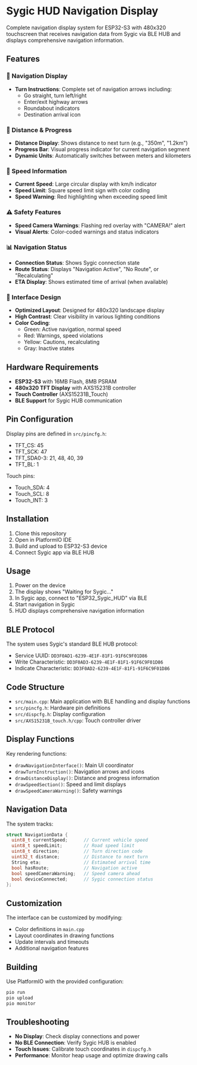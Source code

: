 # Sygic HUD Navigation Display

Complete navigation display system for ESP32-S3 with 480x320 touchscreen that receives navigation data from Sygic via BLE HUB and displays comprehensive navigation information.

## Features

### 🧭 Navigation Display
- **Turn Instructions**: Complete set of navigation arrows including:
  - Go straight, turn left/right
  - Enter/exit highway arrows
  - Roundabout indicators
  - Destination arrival icon

### 📏 Distance & Progress
- **Distance Display**: Shows distance to next turn (e.g., "350m", "1.2km")
- **Progress Bar**: Visual progress indicator for current navigation segment
- **Dynamic Units**: Automatically switches between meters and kilometers

### 🚗 Speed Information
- **Current Speed**: Large circular display with km/h indicator
- **Speed Limit**: Square speed limit sign with color coding
- **Speed Warning**: Red highlighting when exceeding speed limit

### ⚠️ Safety Features
- **Speed Camera Warnings**: Flashing red overlay with "CAMERA!" alert
- **Visual Alerts**: Color-coded warnings and status indicators

### 📊 Navigation Status
- **Connection Status**: Shows Sygic connection state
- **Route Status**: Displays "Navigation Active", "No Route", or "Recalculating"
- **ETA Display**: Shows estimated time of arrival (when available)

### 🎨 Interface Design
- **Optimized Layout**: Designed for 480x320 landscape display
- **High Contrast**: Clear visibility in various lighting conditions
- **Color Coding**: 
  - Green: Active navigation, normal speed
  - Red: Warnings, speed violations
  - Yellow: Cautions, recalculating
  - Gray: Inactive states

## Hardware Requirements

- **ESP32-S3** with 16MB Flash, 8MB PSRAM
- **480x320 TFT Display** with AXS15231B controller
- **Touch Controller** (AXS15231B_Touch)
- **BLE Support** for Sygic HUB communication

## Pin Configuration

Display pins are defined in `src/pincfg.h`:
- TFT_CS: 45
- TFT_SCK: 47  
- TFT_SDA0-3: 21, 48, 40, 39
- TFT_BL: 1

Touch pins:
- Touch_SDA: 4
- Touch_SCL: 8
- Touch_INT: 3

## Installation

1. Clone this repository
2. Open in PlatformIO IDE
3. Build and upload to ESP32-S3 device
4. Connect Sygic app via BLE HUB

## Usage

1. Power on the device
2. The display shows "Waiting for Sygic..."
3. In Sygic app, connect to "ESP32_Sygic_HUD" via BLE
4. Start navigation in Sygic
5. HUD displays comprehensive navigation information

## BLE Protocol

The system uses Sygic's standard BLE HUB protocol:
- Service UUID: `DD3F0AD1-6239-4E1F-81F1-91F6C9F01D86`
- Write Characteristic: `DD3F0AD3-6239-4E1F-81F1-91F6C9F01D86`
- Indicate Characteristic: `DD3F0AD2-6239-4E1F-81F1-91F6C9F01D86`

## Code Structure

- `src/main.cpp`: Main application with BLE handling and display functions
- `src/pincfg.h`: Hardware pin definitions
- `src/dispcfg.h`: Display configuration
- `src/AXS15231B_touch.h/cpp`: Touch controller driver

## Display Functions

Key rendering functions:
- `drawNavigationInterface()`: Main UI coordinator
- `drawTurnInstruction()`: Navigation arrows and icons
- `drawDistanceDisplay()`: Distance and progress information
- `drawSpeedSection()`: Speed and limit displays
- `drawSpeedCameraWarning()`: Safety warnings

## Navigation Data

The system tracks:
```cpp
struct NavigationData {
  uint8_t currentSpeed;      // Current vehicle speed
  uint8_t speedLimit;        // Road speed limit
  uint8_t direction;         // Turn direction code
  uint32_t distance;         // Distance to next turn
  String eta;                // Estimated arrival time
  bool hasRoute;             // Navigation active
  bool speedCameraWarning;   // Speed camera ahead
  bool deviceConnected;      // Sygic connection status
};
```

## Customization

The interface can be customized by modifying:
- Color definitions in `main.cpp`
- Layout coordinates in drawing functions
- Update intervals and timeouts
- Additional navigation features

## Building

Use PlatformIO with the provided configuration:
```bash
pio run
pio upload
pio monitor
```

## Troubleshooting

- **No Display**: Check display connections and power
- **No BLE Connection**: Verify Sygic HUB is enabled
- **Touch Issues**: Calibrate touch coordinates in `dispcfg.h`
- **Performance**: Monitor heap usage and optimize drawing calls 
